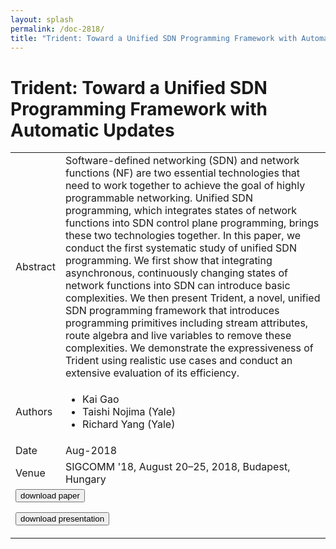 ```yaml
---
layout: splash
permalink: /doc-2818/
title: "Trident: Toward a Unified SDN Programming Framework with Automatic Updates"
---
```


# Trident: Toward a Unified SDN Programming Framework with Automatic Updates

<table>
    <tbody>
    <tr>
        <td>Abstract</td>
        <td>Software-defined networking (SDN) and network functions (NF) are two essential technologies that need to work together to achieve the goal of highly programmable networking. Unified SDN programming, which integrates states of network functions into SDN control plane programming, brings these two technologies together. In this paper, we conduct the first systematic study of unified SDN programming. We first show that integrating asynchronous, continuously changing states of network functions into SDN can introduce basic complexities. We then present Trident, a novel, unified SDN programming framework that introduces programming primitives including stream attributes, route algebra and live variables to remove these complexities. We demonstrate the expressiveness of Trident using realistic use cases and conduct an extensive evaluation of its efficiency.</td>
    </tr>
    <tr>
        <td>Authors</td>
        <td>
            <ul>
                <li>Kai Gao</li>
                <li>Taishi Nojima (Yale)</li>
                <li>Richard Yang (Yale)</li>
            </ul>
        </td>
    </tr>
    <tr>
        <td>Date</td>
        <td>Aug-2018</td>
    </tr>
    <tr>
        <td>Venue</td>
        <td>SIGCOMM '18, August 20–25, 2018, Budapest, Hungary</td>
    </tr>
        <tr>
            <td colspan="2">
                <form method="get" action="https://ibm.box.com/v/doc-2818-paper">
                    <button type="submit">download paper</button>
                </form>
                <form method="get" action="https://ibm.box.com/v/doc-2818-slides">
                    <button type="submit">download presentation</button>
                </form>
            </td>
        </tr>
    </tbody>
</table>

